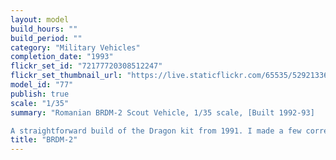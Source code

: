 ```yaml
---
layout: model
build_hours: ""
build_period: ""
category: "Military Vehicles"
completion_date: "1993"
flickr_set_id: "72177720308512247"
flickr_set_thumbnail_url: "https://live.staticflickr.com/65535/52921336120_cecc6ca3d6_m.jpg"
model_id: "77"
publish: true
scale: "1/35"
summary: "Romanian BRDM-2 Scout Vehicle, 1/35 scale, [Built 1992-93]

A straightforward build of the Dragon kit from 1991. I made a few corrections and improvements to the kit. I added the base in 2015."
title: "BRDM-2"
---
```



